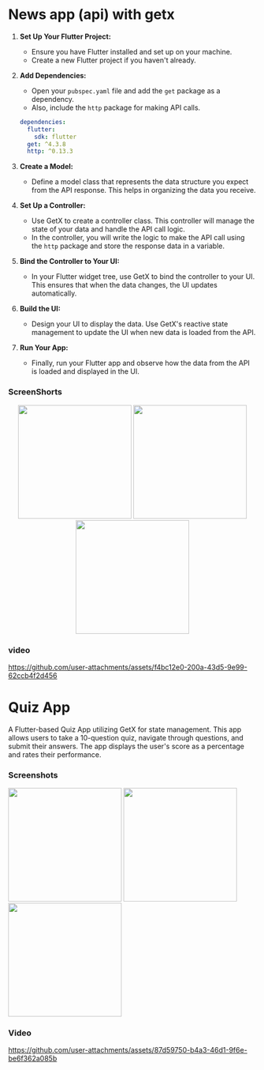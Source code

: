 # News app (api) with getx

1. **Set Up Your Flutter Project:**
   - Ensure you have Flutter installed and set up on your machine.
   - Create a new Flutter project if you haven't already.

2. **Add Dependencies:**
   - Open your `pubspec.yaml` file and add the `get` package as a dependency.
   - Also, include the `http` package for making API calls.

    ```yaml
    dependencies:
      flutter:
        sdk: flutter
      get: ^4.3.8  
      http: ^0.13.3  
    ```

3. **Create a Model:**
   - Define a model class that represents the data structure you expect from the API response. This helps in organizing the data you receive.

4. **Set Up a Controller:**
   - Use GetX to create a controller class. This controller will manage the state of your data and handle the API call logic.
   - In the controller, you will write the logic to make the API call using the `http` package and store the response data in a variable.

5. **Bind the Controller to Your UI:**
   - In your Flutter widget tree, use GetX to bind the controller to your UI. This ensures that when the data changes, the UI updates automatically.

6. **Build the UI:**
   - Design your UI to display the data. Use GetX's reactive state management to update the UI when new data is loaded from the API.

7. **Run Your App:**
   - Finally, run your Flutter app and observe how the data from the API is loaded and displayed in the UI.
  
### ScreenShorts


<p align='center'>
   <img src='https://github.com/user-attachments/assets/6ae7ae11-b9b6-4f33-a79e-67c8476f1394' width=230>
   <img src='https://github.com/user-attachments/assets/bd56dc96-c408-43fa-bea5-fa1f721ed342' width=230>
  <img src='https://github.com/user-attachments/assets/4793da42-eaab-4579-a425-8ed03cc0a177' width=230>
</p>

### video

https://github.com/user-attachments/assets/f4bc12e0-200a-43d5-9e99-62ccb4f2d456


# Quiz App

A Flutter-based Quiz App utilizing GetX for state management. This app allows users to take a 10-question quiz, navigate through questions, and submit their answers. The app displays the user's score as a percentage and rates their performance.

### Screenshots

<img src="https://github.com/user-attachments/assets/229698a7-aee0-4e03-9c9f-d1b4492f4bc8" width=230> 
<img src="https://github.com/user-attachments/assets/c0b86eb2-c596-435e-8617-8f0ea1c6e1a8" width=230> 
<img src="https://github.com/user-attachments/assets/f1b78559-0b6f-48a7-9d86-8d699ced6061" width=230> 

### Video

https://github.com/user-attachments/assets/87d59750-b4a3-46d1-9f6e-be6f362a085b


















